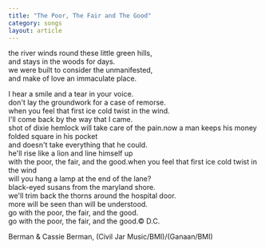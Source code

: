 ```yaml
---
title: "The Poor, The Fair and The Good"
category: songs
layout: article
---
```


the river winds round these little green hills,  
and stays in the woods for days.  
we were built to consider the unmanifested,  
and make of love an immaculate place.

I hear a smile and a tear in your voice.  
don't lay the groundwork for a case of remorse.  
when you feel that first ice cold twist in the wind.  
I'll come back by the way that I came.  
shot of dixie hemlock will take care of the pain.now a man keeps his money folded square in his pocket  
and doesn't take everything that he could.  
he'll rise like a lion and line himself up  
with the poor, the fair, and the good.when you feel that first ice cold twist in the wind  
will you hang a lamp at the end of the lane?  
black-eyed susans from the maryland shore.  
we'll trim back the thorns around the hospital door.  
more will be seen than will be understood.  
go with the poor, the fair, and the good.  
go with the poor, the fair, and the good.© D.C.

Berman & Cassie Berman, (Civil Jar Music/BMI)/(Ganaan/BMI)
